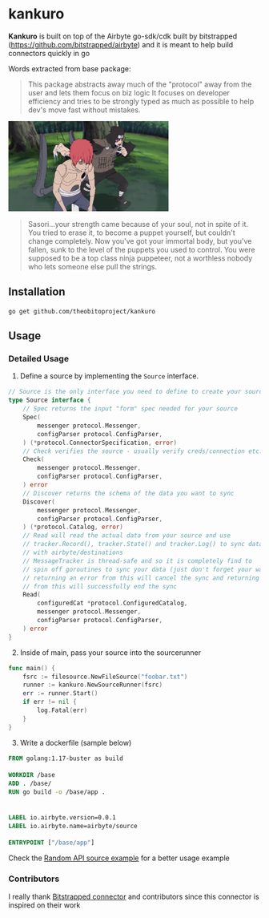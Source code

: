 # kankuro

**Kankuro** is built on top of the Airbyte go-sdk/cdk built by bitstrapped (https://github.com/bitstrapped/airbyte) and it is meant to help build connectors quickly in go

Words extracted from base package:
>This package abstracts away much of the "protocol" away from the user and lets them focus on biz logic
It focuses on developer efficiency and tries to be strongly typed as much as possible to help dev's move fast without mistakes.

<div style="width: 320px;">

![Kankuro](kankuro.jpg)

</div>

> Sasori...your strength came because of your soul, not in spite of it. You tried to erase it, to become a puppet yourself, but couldn't change completely. Now you've got your immortal body, but you've fallen, sunk to the level of the puppets you used to control. You were supposed to be a top class ninja puppeteer, not a worthless nobody who lets someone else pull the strings.

## Installation 

```
go get github.com/theobitoproject/kankuro
```

## Usage 

### Detailed Usage

1. Define a source by implementing the `Source` interface. 

```go
// Source is the only interface you need to define to create your source!
type Source interface {
	// Spec returns the input "form" spec needed for your source
	Spec(
		messenger protocol.Messenger,
		configParser protocol.ConfigParser,
	) (*protocol.ConnectorSpecification, error)
	// Check verifies the source - usually verify creds/connection etc.
	Check(
		messenger protocol.Messenger,
		configParser protocol.ConfigParser,
	) error
	// Discover returns the schema of the data you want to sync
	Discover(
		messenger protocol.Messenger,
		configParser protocol.ConfigParser,
	) (*protocol.Catalog, error)
	// Read will read the actual data from your source and use
	// tracker.Record(), tracker.State() and tracker.Log() to sync data
	// with airbyte/destinations
	// MessageTracker is thread-safe and so it is completely find to
	// spin off goroutines to sync your data (just don't forget your waitgroups :))
	// returning an error from this will cancel the sync and returning a nil
	// from this will successfully end the sync
	Read(
		configuredCat *protocol.ConfiguredCatalog,
		messenger protocol.Messenger,
		configParser protocol.ConfigParser,
	) error
}
```

2. Inside of main, pass your source into the sourcerunner

```go
func main() {
	fsrc := filesource.NewFileSource("foobar.txt")
	runner := kankuro.NewSourceRunner(fsrc)
	err := runner.Start()
	if err != nil {
		log.Fatal(err)
	}
}
```


3. Write a dockerfile (sample below)

```dockerfile
FROM golang:1.17-buster as build

WORKDIR /base
ADD . /base/
RUN go build -o /base/app .


LABEL io.airbyte.version=0.0.1
LABEL io.airbyte.name=airbyte/source

ENTRYPOINT ["/base/app"]
```

Check the [Random API source example](https://github.com/theobitoproject/airbyte_source_random_api) for a better usage example

### Contributors

I really thank [Bitstrapped connector](https://github.com/bitstrapped/airbyte) and contributors since this connector is inspired on their work
